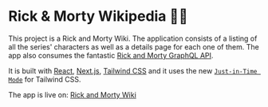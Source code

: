 # Rick & Morty Wikipedia 🧪🤪

This project is a Rick and Morty Wiki. The application consists of a listing of all the series' characters as well as a details page for each one of them. The app also consumes the fantastic [Rick and Morty GraphQL API](https://rickandmortyapi.com).

It is built with [React](https://reactjs.org/), [Next.js](https://nextjs.org/), [Tailwind CSS](https://tailwindcss.com/) and it uses the new [`Just-in-Time Mode`](https://tailwindcss.com/docs/just-in-time-mode) for Tailwind CSS.

The app is live on: [Rick and Morty Wiki](https://rickandmortywikipedia.netlify.app/)
